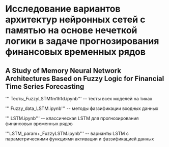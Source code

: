 # Исследование вариантов архитектур нейронных сетей с памятью на основе нечеткой логики в задаче прогнозирования финансовых временных рядов

## A Study of Memory Neural Network Architectures Based on Fuzzy Logic for Financial Time Series Forecasting

''' Тесты_FuzzyLSTM1m1h1d.ipynb''' -- тесты всех моделей на тиках

''' Fuzzy_data_LSTM.ipynb''' -- методы фаззификации входных данных

''' LSTM.ipynb''' -- классическая LSTM для прогнозирования финансовых временных рядов

'''LSTM_param+_FuzzyLSTM.ipynb''' -- варианты LSTM с параметрическими функциями активации и фаззификацией данных

